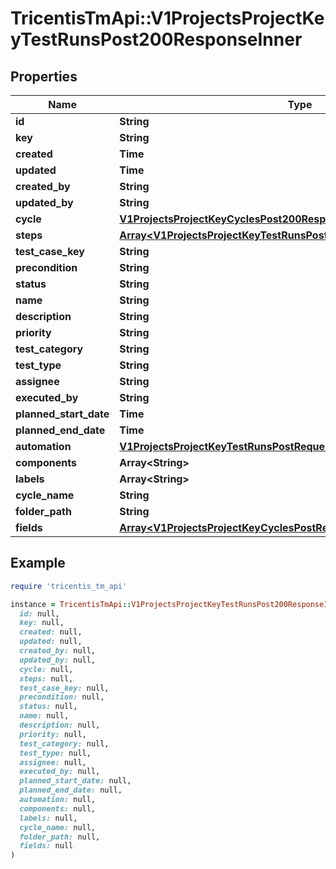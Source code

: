 # TricentisTmApi::V1ProjectsProjectKeyTestRunsPost200ResponseInner

## Properties

| Name | Type | Description | Notes |
| ---- | ---- | ----------- | ----- |
| **id** | **String** |  | [optional] |
| **key** | **String** |  | [optional] |
| **created** | **Time** |  | [optional] |
| **updated** | **Time** |  | [optional] |
| **created_by** | **String** |  | [optional] |
| **updated_by** | **String** |  | [optional] |
| **cycle** | [**V1ProjectsProjectKeyCyclesPost200ResponseInner**](V1ProjectsProjectKeyCyclesPost200ResponseInner.md) |  | [optional] |
| **steps** | [**Array&lt;V1ProjectsProjectKeyTestRunsPost200ResponseInnerStepsInner&gt;**](V1ProjectsProjectKeyTestRunsPost200ResponseInnerStepsInner.md) |  | [optional] |
| **test_case_key** | **String** |  |  |
| **precondition** | **String** |  | [optional] |
| **status** | **String** |  |  |
| **name** | **String** |  | [optional] |
| **description** | **String** |  | [optional] |
| **priority** | **String** |  | [optional] |
| **test_category** | **String** |  | [optional] |
| **test_type** | **String** |  |  |
| **assignee** | **String** |  | [optional] |
| **executed_by** | **String** |  | [optional] |
| **planned_start_date** | **Time** |  | [optional] |
| **planned_end_date** | **Time** |  | [optional] |
| **automation** | [**V1ProjectsProjectKeyTestRunsPostRequestTestRunsInnerAutomation**](V1ProjectsProjectKeyTestRunsPostRequestTestRunsInnerAutomation.md) |  | [optional] |
| **components** | **Array&lt;String&gt;** |  | [optional] |
| **labels** | **Array&lt;String&gt;** |  | [optional] |
| **cycle_name** | **String** |  | [optional] |
| **folder_path** | **String** |  | [optional] |
| **fields** | [**Array&lt;V1ProjectsProjectKeyCyclesPostRequestInnerFieldsInner&gt;**](V1ProjectsProjectKeyCyclesPostRequestInnerFieldsInner.md) |  | [optional] |

## Example

```ruby
require 'tricentis_tm_api'

instance = TricentisTmApi::V1ProjectsProjectKeyTestRunsPost200ResponseInner.new(
  id: null,
  key: null,
  created: null,
  updated: null,
  created_by: null,
  updated_by: null,
  cycle: null,
  steps: null,
  test_case_key: null,
  precondition: null,
  status: null,
  name: null,
  description: null,
  priority: null,
  test_category: null,
  test_type: null,
  assignee: null,
  executed_by: null,
  planned_start_date: null,
  planned_end_date: null,
  automation: null,
  components: null,
  labels: null,
  cycle_name: null,
  folder_path: null,
  fields: null
)
```

